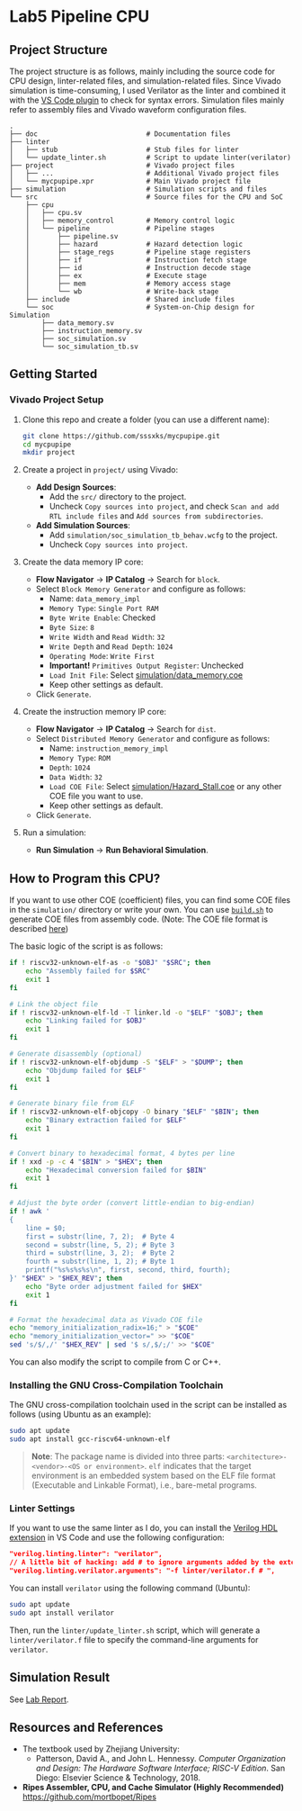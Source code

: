 # Lab5 Pipeline CPU

## Project Structure

The project structure is as follows, mainly including the source code for CPU design, linter-related files, and simulation-related files. Since Vivado simulation is time-consuming, I used Verilator as the linter and combined it with the [VS Code plugin](https://marketplace.visualstudio.com/items?itemName=mshr-h.veriloghdl) to check for syntax errors. Simulation files mainly refer to assembly files and Vivado waveform configuration files.

```plaintext
.
├── doc                           # Documentation files
├── linter
│   ├── stub                      # Stub files for linter
│   └── update_linter.sh          # Script to update linter(verilator)
├── project                       # Vivado project files
│   ├── ...                       # Additional Vivado project files
│   └── mycpupipe.xpr             # Main Vivado project file
├── simulation                    # Simulation scripts and files
└── src                           # Source files for the CPU and SoC
    ├── cpu
    │   ├── cpu.sv
    │   ├── memory_control        # Memory control logic
    │   └── pipeline              # Pipeline stages
    │       ├── pipeline.sv
    │       ├── hazard            # Hazard detection logic
    │       ├── stage_regs        # Pipeline stage registers
    │       ├── if                # Instruction fetch stage
    │       ├── id                # Instruction decode stage
    │       ├── ex                # Execute stage
    │       ├── mem               # Memory access stage
    │       └── wb                # Write-back stage
    ├── include                   # Shared include files
    └── soc                       # System-on-Chip design for Simulation
        ├── data_memory.sv
        ├── instruction_memory.sv
        ├── soc_simulation.sv
        └── soc_simulation_tb.sv
```

## Getting Started

### Vivado Project Setup

1. Clone this repo and create a folder (you can use a different name):

   ```sh
   git clone https://github.com/sssxks/mycpupipe.git
   cd mycpupipe
   mkdir project
   ```

2. Create a project in `project/` using Vivado:
   - **Add Design Sources**:
     - Add the `src/` directory to the project.
     - Uncheck `Copy sources into project`, and check `Scan and add RTL include files` and `Add sources from subdirectories`.
   - **Add Simulation Sources**:
     - Add `simulation/soc_simulation_tb_behav.wcfg` to the project.
     - Uncheck `Copy sources into project`.

3. Create the data memory IP core:
   - **Flow Navigator** -> **IP Catalog** -> Search for `block`.
   - Select `Block Memory Generator` and configure as follows:
     - Name: `data_memory_impl`
     - `Memory Type`: `Single Port RAM`
     - `Byte Write Enable`: Checked
     - `Byte Size`: `8`
     - `Write Width` and `Read Width`: `32`
     - `Write Depth` and `Read Depth`: `1024`
     - `Operating Mode`: `Write First`
     - **Important!** `Primitives Output Register`: Unchecked
     - `Load Init File`: Select [simulation/data_memory.coe](./simulation/data_memory.coe)
     - Keep other settings as default.
   - Click `Generate`.

4. Create the instruction memory IP core:
   - **Flow Navigator** -> **IP Catalog** -> Search for `dist`.
   - Select `Distributed Memory Generator` and configure as follows:
     - Name: `instruction_memory_impl`
     - `Memory Type`: `ROM`
     - `Depth`: `1024`
     - `Data Width`: `32`
     - `Load COE File`: Select [simulation/Hazard_Stall.coe](./simulation/Hazard_Stall.coe) or any other COE file you want to use.
     - Keep other settings as default.
   - Click `Generate`.

5. Run a simulation:
   - **Run Simulation** -> **Run Behavioral Simulation**.

## How to Program this CPU?

If you want to use other COE (coefficient) files, you can find some COE files in the `simulation/` directory or write your own. You can use [`build.sh`](./simulation/build.sh) to generate COE files from assembly code. (Note: The COE file format is described [here](https://docs.amd.com/r/en-US/ug896-vivado-ip/COE-File-Syntax))

The basic logic of the script is as follows:

```sh
if ! riscv32-unknown-elf-as -o "$OBJ" "$SRC"; then
    echo "Assembly failed for $SRC"
    exit 1
fi

# Link the object file
if ! riscv32-unknown-elf-ld -T linker.ld -o "$ELF" "$OBJ"; then
    echo "Linking failed for $OBJ"
    exit 1
fi

# Generate disassembly (optional)
if ! riscv32-unknown-elf-objdump -S "$ELF" > "$DUMP"; then
    echo "Objdump failed for $ELF"
    exit 1
fi

# Generate binary file from ELF
if ! riscv32-unknown-elf-objcopy -O binary "$ELF" "$BIN"; then
    echo "Binary extraction failed for $ELF"
    exit 1
fi

# Convert binary to hexadecimal format, 4 bytes per line
if ! xxd -p -c 4 "$BIN" > "$HEX"; then
    echo "Hexadecimal conversion failed for $BIN"
    exit 1
fi

# Adjust the byte order (convert little-endian to big-endian)
if ! awk '
{
    line = $0;
    first = substr(line, 7, 2);  # Byte 4
    second = substr(line, 5, 2); # Byte 3
    third = substr(line, 3, 2);  # Byte 2
    fourth = substr(line, 1, 2); # Byte 1
    printf("%s%s%s%s\n", first, second, third, fourth);
}' "$HEX" > "$HEX_REV"; then
    echo "Byte order adjustment failed for $HEX"
    exit 1
fi

# Format the hexadecimal data as Vivado COE file
echo "memory_initialization_radix=16;" > "$COE"
echo "memory_initialization_vector=" >> "$COE"
sed 's/$/,/' "$HEX_REV" | sed '$ s/,$/;/' >> "$COE"
```

You can also modify the script to compile from C or C++.

### Installing the GNU Cross-Compilation Toolchain

The GNU cross-compilation toolchain used in the script can be installed as follows (using Ubuntu as an example):

```sh
sudo apt update
sudo apt install gcc-riscv64-unknown-elf
```

> **Note**: The package name is divided into three parts: `<architecture>-<vendor>-<OS or environment>`. `elf` indicates that the target environment is an embedded system based on the ELF file format (Executable and Linkable Format), i.e., bare-metal programs.

### Linter Settings

If you want to use the same linter as I do, you can install the [Verilog HDL extension](https://marketplace.visualstudio.com/items?itemName=mshr-h.veriloghdl) in VS Code and use the following configuration:

```json
"verilog.linting.linter": "verilator",
// A little bit of hacking: add # to ignore arguments added by the extension
"verilog.linting.verilator.arguments": "-f linter/verilator.f # ",
```

You can install `verilator` using the following command (Ubuntu):

```sh
sudo apt update
sudo apt install verilator
```

Then, run the `linter/update_linter.sh` script, which will generate a `linter/verilator.f` file to specify the command-line arguments for `verilator`.

## Simulation Result

See [Lab Report](./doc/report/report.typ).

## Resources and References

- The textbook used by Zhejiang University:
  - Patterson, David A., and John L. Hennessy. *Computer Organization and Design: The Hardware Software Interface; RISC-V Edition*. San Diego: Elsevier Science & Technology, 2018.
- **Ripes Assembler, CPU, and Cache Simulator (Highly Recommended)**
  <https://github.com/mortbopet/Ripes>
